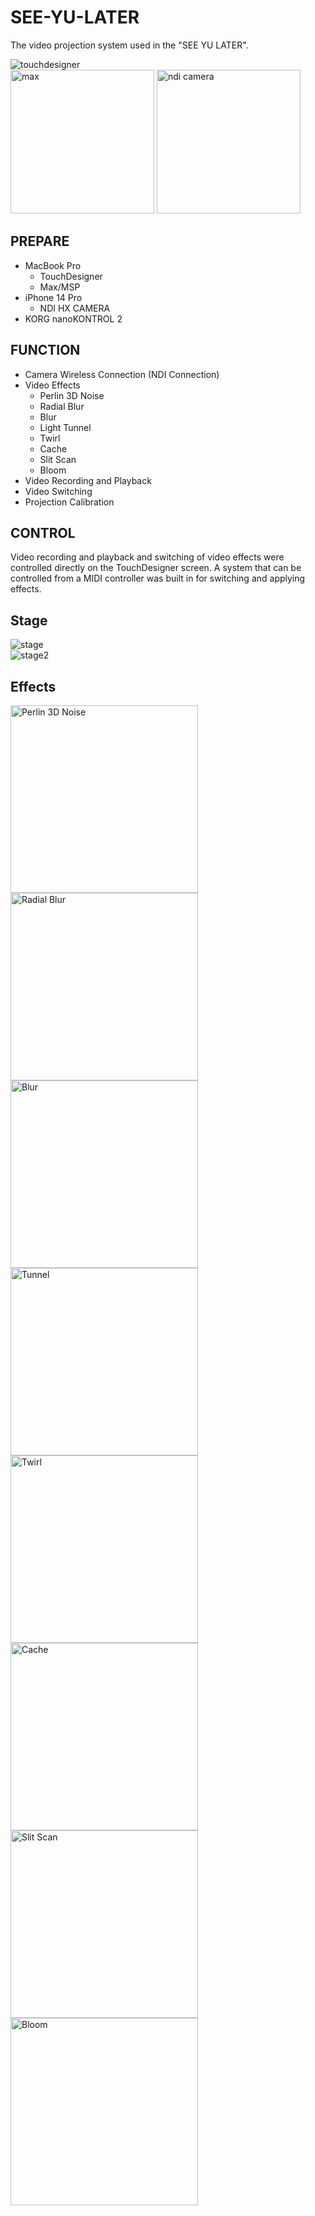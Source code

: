 # SEE-YU-LATER
The video projection system used in the "SEE YU LATER".
  
![touchdesigner](readme-img/touchdesigner.png "system screenshot")  
<img height="230" alt="max" src="readme-img/max.png">
<img height="230" alt="ndi camera" src="readme-img/ndi-camera.png">  

## PREPARE
* MacBook Pro
  * TouchDesigner
  * Max/MSP
* iPhone 14 Pro
  * NDI HX CAMERA
* KORG nanoKONTROL 2  

## FUNCTION
* Camera Wireless Connection (NDI Connection)
* Video Effects
  * Perlin 3D Noise
  * Radial Blur
  * Blur
  * Light Tunnel
  * Twirl
  * Cache
  * Slit Scan
  * Bloom
* Video Recording and Playback
* Video Switching
* Projection Calibration  

## CONTROL
Video recording and playback and switching of video effects were controlled directly on the TouchDesigner screen. 
A system that can be controlled from a MIDI controller was built in for switching and applying effects.  

## Stage
![stage](readme-img/stage.jpg "stage photo")  
![stage2](readme-img/stage2.jpg "stage2 photo")  

## Effects  
<img height="300" alt="Perlin 3D Noise" src="readme-img/effects/1_noise.png"> <img height="300" alt="Radial Blur" src="readme-img/effects/2_radialblur.png">
<img height="300" alt="Blur" src="readme-img/effects/3_blur.png"> <img height="300" alt="Tunnel" src="readme-img/effects/6_tunnel.png">
<img height="300" alt="Twirl" src="readme-img/effects/4_twirl.png"> <img height="300" alt="Cache" src="readme-img/effects/5_cache.png">
<img height="300" alt="Slit Scan" src="readme-img/effects/7_slitscan.png"> <img height="300" alt="Bloom" src="readme-img/effects/8_bloom.png">
